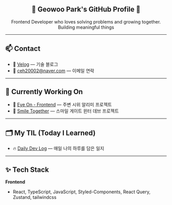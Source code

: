 <h2 align="center">🚀 Geowoo Park's GitHub Profile 🚀</h2>

<p align="center">
  Frontend Developer who loves solving problems and growing together.  
  Building meaningful things
</p>

---

## 📫 Contact

- 📝 [Velog](https://velog.io/@pigpgw/posts) — 기술 블로그
- 📧 ceh20002@naver.com — 이메일 연락

---

## 🚀 Currently Working On

- 🌟 [Eye On - Frontend](https://github.com/dev-4-team/eye-on-frontend) — 주변 시위 알리미 프로젝트
- 🌟 [Smile Together](https://github.com/sgdevcamp2025/smiletogether) — 스마일 게이트 윈터 데브 프로젝트

---

## 🗂️ My TIL (Today I Learned)

- 🔥 [Daily Dev Log](https://github.com/pigpgw/daily-dev-log) — 매일 나의 하루를 담은 일지

---

## ✨ Tech Stack

**Frontend**
- React, TypeScript, JavaScript, Styled-Components, React Query, Zustand, tailwindcss
